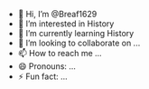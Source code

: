 - 👋 Hi, I’m @Breaf1629
- 👀 I’m interested in History
- 🌱 I’m currently learning History
- 💞️ I’m looking to collaborate on ...
- 📫 How to reach me ...
- 😄 Pronouns: ...
- ⚡ Fun fact: ...

<!---
Breaf1629/Breaf1629 is a ✨ special ✨ repository because its `README.md` (this file) appears on your GitHub profile.
You can click the Preview link to take a look at your changes.
--->
